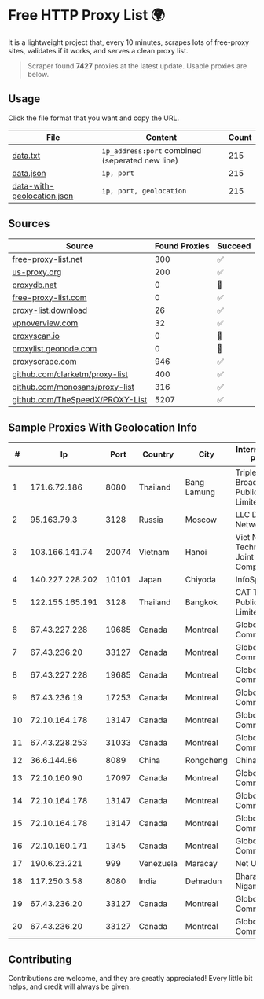 
# Free HTTP Proxy List 🌍

It is a lightweight project that, every 10 minutes, scrapes lots of free-proxy sites, validates if it works, and serves a clean proxy list.


> Scraper found **7427** proxies at the latest update. Usable proxies are below.

## Usage

Click the file format that you want and copy the URL.


|File|Content|Count|
|----|-------|-----|
|[data.txt](https://raw.githubusercontent.com/themiralay/Proxy-List-World/master/data.txt)|`ip_address:port` combined (seperated new line)|215|
|[data.json](https://raw.githubusercontent.com/themiralay/Proxy-List-World/master/data.json)|`ip, port`|215|
|[data-with-geolocation.json](https://raw.githubusercontent.com/themiralay/Proxy-List-World/master/data-with-geolocation.json)|`ip, port, geolocation`|215|

## Sources

|Source|Found Proxies|Succeed|
|------|-------------|-------|
|[free-proxy-list.net](https://free-proxy-list.net)|300|✅|
|[us-proxy.org](https://www.us-proxy.org)|200|✅|
|[proxydb.net](http://proxydb.net)|0|🚫|
|[free-proxy-list.com](https://free-proxy-list.com/?page=&port=&type%5B%5D=http&type%5B%5D=https&up_time=0&search=Search)|0|✅|
|[proxy-list.download](https://www.proxy-list.download/HTTP)|26|✅|
|[vpnoverview.com](https://vpnoverview.com/privacy/anonymous-browsing/free-proxy-servers)|32|✅|
|[proxyscan.io](https://www.proxyscan.io)|0|🚫|
|[proxylist.geonode.com](https://proxylist.geonode.com/api/proxy-list?limit=300&page=1&sort_by=lastChecked&sort_type=desc&protocols=http,https)|0|🚫|
|[proxyscrape.com](https://api.proxyscrape.com/v2/?request=displayproxies&protocol=http&timeout=10000&country=all&ssl=all&anonymity=all)|946|✅|
|[github.com/clarketm/proxy-list](https://raw.githubusercontent.com/clarketm/proxy-list/master/proxy-list-raw.txt)|400|✅|
|[github.com/monosans/proxy-list](https://raw.githubusercontent.com/monosans/proxy-list/main/proxies/http.txt)|316|✅|
|[github.com/TheSpeedX/PROXY-List](https://raw.githubusercontent.com/TheSpeedX/PROXY-List/master/http.txt)|5207|✅|


## Sample Proxies With Geolocation Info

|#|Ip|Port|Country|City|Internet Service Provider|
|-|--|----|-------|----|-------------------------|
|1|171.6.72.186|8080|Thailand|Bang Lamung|Triple T Broadband Public Company Limited|
|2|95.163.79.3|3128|Russia|Moscow|LLC Digital Network|
|3|103.166.141.74|20074|Vietnam|Hanoi|Viet NAM Cloud Technology Joint Stock Company|
|4|140.227.228.202|10101|Japan|Chiyoda|InfoSphere|
|5|122.155.165.191|3128|Thailand|Bangkok|CAT Telecom Public Company Limited|
|6|67.43.227.228|19685|Canada|Montreal|GloboTech Communications|
|7|67.43.236.20|33127|Canada|Montreal|GloboTech Communications|
|8|67.43.227.228|19685|Canada|Montreal|GloboTech Communications|
|9|67.43.236.19|17253|Canada|Montreal|GloboTech Communications|
|10|72.10.164.178|13147|Canada|Montreal|GloboTech Communications|
|11|67.43.228.253|31033|Canada|Montreal|GloboTech Communications|
|12|36.6.144.86|8089|China|Rongcheng|Chinanet|
|13|72.10.160.90|17097|Canada|Montreal|GloboTech Communications|
|14|72.10.164.178|13147|Canada|Montreal|GloboTech Communications|
|15|72.10.164.178|13147|Canada|Montreal|GloboTech Communications|
|16|72.10.160.171|1345|Canada|Montreal|GloboTech Communications|
|17|190.6.23.221|999|Venezuela|Maracay|Net Uno|
|18|117.250.3.58|8080|India|Dehradun|Bharat Sanchar Nigam Ltd|
|19|67.43.236.20|33127|Canada|Montreal|GloboTech Communications|
|20|67.43.236.20|33127|Canada|Montreal|GloboTech Communications|



## Contributing

Contributions are welcome, and they are greatly appreciated! Every
little bit helps, and credit will always be given.

